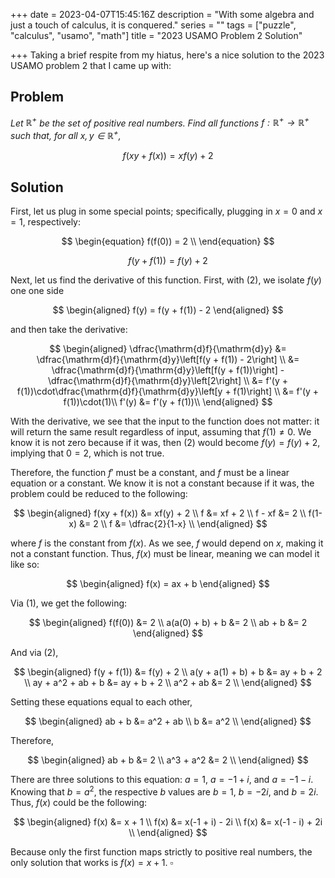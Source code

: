 +++
date = 2023-04-07T15:45:16Z
description = "With some algebra and just a touch of calculus, it is conquered."
series = ""
tags = ["puzzle", "calculus", "usamo", "math"]
title = "2023 USAMO Problem 2 Solution"

+++
Taking a brief respite from my hiatus, here's a nice solution to the 2023 USAMO problem 2 that I came up with:

## Problem

_Let $\mathbb{R}^{+}$ be the set of positive real numbers. Find all functions $f:\mathbb{R}^{+}\rightarrow\mathbb{R}^{+}$ such that, for all $x, y \in \mathbb{R}^{+}$,_

$$f(xy + f(x)) = xf(y) + 2$$

## Solution

First, let us plug in some special points; specifically, plugging in $x=0$ and $x=1$, respectively:

$$
\begin{equation}
    f(f(0)) = 2 \\
\end{equation}
$$

$$
\begin{equation}
    f(y + f(1)) = f(y) + 2
\end{equation}
$$

Next, let us find the derivative of this function. First, with (2), we isolate $f(y)$ one one side

$$
\begin{aligned}
   f(y) = f(y + f(1)) - 2
\end{aligned}
$$

and then take the derivative:

$$
\begin{aligned}
    \dfrac{\mathrm{d}f}{\mathrm{d}y}
    &= \dfrac{\mathrm{d}f}{\mathrm{d}y}\left[f(y + f(1)) - 2\right] \\
    &= \dfrac{\mathrm{d}f}{\mathrm{d}y}\left[f(y + f(1))\right] - \dfrac{\mathrm{d}f}{\mathrm{d}y}\left[2\right] \\
    &= f'(y + f(1))\cdot\dfrac{\mathrm{d}f}{\mathrm{d}y}\left[y + f(1)\right] \\
    &= f'(y + f(1))\cdot(1)\\
    f'(y) &= f'(y + f(1))\\
\end{aligned}
$$

With the derivative, we see that the input to the function does not matter: it will return the same result regardless of input, assuming that $f(1) \neq 0$. We know it is not zero because if it was, then (2) would become $f(y) = f(y) + 2$, implying that $0 = 2$, which is not true.

Therefore, the function $f'$ must be a constant, and $f$ must be a linear equation or a constant. We know it is not a constant because if it was, the problem could be reduced to the following:

$$
\begin{aligned}
    f(xy + f(x)) &= xf(y) + 2 \\
    f &= xf + 2 \\
    f - xf &= 2 \\
    f(1-x) &= 2 \\
    f &= \dfrac{2}{1-x} \\
\end{aligned}
$$

where $f$ is the constant from $f(x)$. As we see, $f$ would depend on $x$, making it not a constant function. Thus, $f(x)$ must be linear, meaning we can model it like so:

$$
\begin{aligned}
    f(x) = ax + b
\end{aligned}
$$

Via (1), we get the following: 

$$
\begin{aligned}
    f(f(0)) &= 2 \\
    a(a(0) + b) + b &= 2 \\
    ab + b &= 2
\end{aligned}
$$

And via (2), 

$$
\begin{aligned}
    f(y + f(1)) &= f(y) + 2 \\
    a(y + a(1) + b) + b &= ay + b + 2 \\
    ay + a^2 + ab + b &= ay + b + 2 \\
    a^2 + ab &= 2 \\
\end{aligned}
$$

Setting these equations equal to each other,

$$
\begin{aligned}
    ab + b &= a^2 + ab \\
    b &= a^2 \\
\end{aligned}
$$

Therefore, 

$$
\begin{aligned}
    ab + b &= 2 \\
    a^3 + a^2 &= 2 \\
\end{aligned}
$$

There are three solutions to this equation: $a = 1$, $a = -1 + i$, and $a = -1 - i$. Knowing that $b = a^2$, the respective $b$ values are $b = 1$, $b = -2i$, and $b = 2i$. Thus, $f(x)$ could be the following:

$$
\begin{aligned}
    f(x) &= x + 1 \\
    f(x) &= x(-1 + i) - 2i \\
    f(x) &= x(-1 - i) + 2i \\
\end{aligned}
$$

Because only the first function maps strictly to positive real numbers, the only solution that works is $f(x) = x + 1$. $\square$
